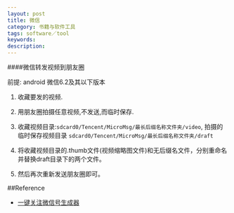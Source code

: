 ```yaml
---
layout: post
title: 微信
category: 书籍与软件工具
tags: software／tool
keywords: 
description: 
---
```


####微信转发视频到朋友圈

前提: android 微信6.2及其以下版本

1. 收藏要发的视频.

2. 用朋友圈拍摄任意视频,不发送,而临时保存.

3. 收藏视频目录:`sdcard0/Tencent/MicroMsg/最长后缀名称文件夹/video`, 拍摄的临时保存视频目录 `sdcard0/Tencent/MicroMsg/最长后缀名称文件夹/draft`
4. 将收藏视频目录的.thumb文件(视频缩略图文件)和无后缀名文件，分别重命名并替换draft目录下的两个文件。
5. 然后再次重新发送朋友圈即可。

##Reference

* [一键关注微信号生成器](http://tools.xmt.cn)